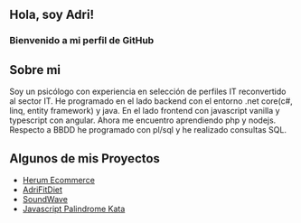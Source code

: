 ## Hola, soy Adri!
### Bienvenido a mi perfil de GitHub

## Sobre mi
Soy un psicólogo con experiencia en selección de perfiles IT reconvertido al sector IT.
He programado en el lado backend con el entorno .net core(c#, linq, entity framework) y java.
En el lado frontend con javascript vanilla y typescript con angular.
Ahora me encuentro aprendiendo php y nodejs.
Respecto a BBDD he programado con pl/sql y he realizado consultas SQL.

## Algunos de mis Proyectos
- [Herum Ecommerce](https://github.com/adrilerna94/ecommerce-herum.git)
- [AdriFitDiet](https://github.com/adrilerna94/AdriFitDiet.git)
- [SoundWave](https://github.com/adrilerna94/soundwave-adrilerna94.git)
- [Javascript Palindrome Kata](https://github.com/adrilerna94/kata-js-test-palindrome.git)